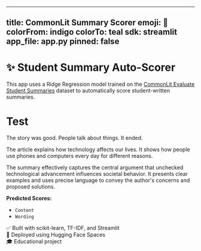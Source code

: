 

---
title: CommonLit Summary Scorer
emoji: 📝
colorFrom: indigo
colorTo: teal
sdk: streamlit
app_file: app.py
pinned: false
---

# ✨ Student Summary Auto-Scorer

This app uses a Ridge Regression model trained on the [CommonLit Evaluate Student Summaries](https://www.kaggle.com/competitions/commonlit-evaluate-student-summaries) dataset to automatically score student-written summaries.

# Test

The story was good. People talk about things. It ended.

The article explains how technology affects our lives. It shows how people use phones and computers every day for different reasons.

The summary effectively captures the central argument that unchecked technological advancement influences societal behavior. It presents clear examples and uses precise language to convey the author's concerns and proposed solutions.



**Predicted Scores:**
- `Content`
- `Wording`

✅ Built with scikit-learn, TF-IDF, and Streamlit  
🚀 Deployed using Hugging Face Spaces  
🎓 Educational project
